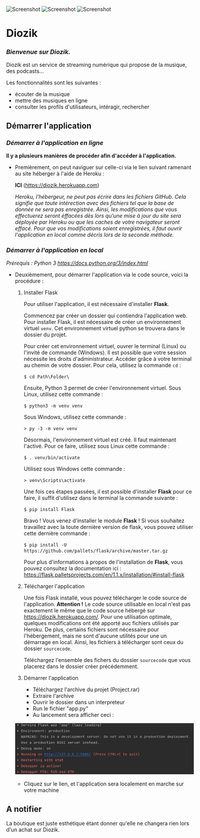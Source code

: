 ![Screenshot](image-readme/yellow_icon.ico) ![Screenshot](image-readme/white_icon.ico) ![Screenshot](image-readme/blue_icon.ico)
# Diozik

### _Bienvenue sur Diozik._
Diozik est un service de streaming numérique qui propose de la musique, des podcasts...

Les fonctionnalités sont les suivantes :
- écouter de la musique
- mettre des musiques en ligne
- consulter les profils d'utilisateurs, intéragir, rechercher

## Démarrer l'application

### _Démarrer à l'application en ligne_

**Il y a plusieurs manières de procéder afin d'accéder à l'application.**

- Premièrement, on peut naviguer sur celle-ci via le lien suivant ramenant au site héberger à l'aide de Heroku :

    **ICI** (https://diozik.herokuapp.com)
    
    _Heroku, l'hébergeur, ne peut pas écrire dans les fichiers GitHub. Cela signifie que toute intérection avec des fichiers tel que la base de donnée ne sera pas enregistrée. Ainsi, les modifications que vous effectuerez seront éffacées dès lors qu'une mise à jour du site sera déployée par Heroku ou que les caches de votre navigateur seront effacé. Pour que vos modifications soient enregistrées, il faut ouvrir l'application en local comme décris lors de la seconde méthode._

### _Démarrer à l'application en local_

_Prérequis : Python 3 https://docs.python.org/3/index.html_

- Deuxièmement, pour démarrer l'application via le code source, voici la procédure :

   1. Installer Flask
      
      Pour utiliser l'application, il est nécessaire d'installer **Flask**.
      
      Commencez par créer un dossier qui contiendra l'application web.
      Pour installer Flask, il est nécessaire de créer un environnement virtuel `venv`. Cet environnement virtuel python se trouvera dans le dossier du projet.
      
      Pour créer cet environnement virtuel, ouvrer le terminal (Linux) ou l'invité de commande (Windows). Il est possible que votre session nécessite les droits d'administrateur. Accéder grâce à votre terminal au chemin de votre dossier. Pour cela, utilisez la commande `cd` :
      
      ```
      $ cd Path\Folder\
      ```
      
      Ensuite, Python 3 permet de créer l'environnement virtuel. Sous Linux, utilisez cette commande :
      ```
      $ python3 -m venv venv
      ```
      Sous Windows, utilisez cette commande :
      ```
      > py -3 -m venv venv
      ```
      
      Désormais, l'environnement virtuel est créé. Il faut maintenant l'activé. Pour ce faire, utilisez sous Linux cette commande :
      ```
      $ . venv/bin/activate
      ```
      Utilisez sous Windows cette commande :
      ```
      > venv\Scripts\activate
      ```
      Une fois ces étapes passées, il est possible d'installer **Flask** pour ce faire, il suffit d'utilisez dans le terminal la commande suivante :
      ```
      $ pip install Flask
      ```
      Bravo ! Vous venez d'installer le module **Flask** ! Si vous souhaitez travaillez avec la toute dernière version de flask, vous pouvez utiliser cette dernière commande :
      ```
      $ pip install -U https://github.com/pallets/flask/archive/master.tar.gz
      ```
      Pour plus d'informations à propos de l'installation de **Flask**, vous pouvez consultez la documentation ici : https://flask.palletsprojects.com/en/1.1.x/installation/#install-flask

   2. Télécharger l'application
      
      Une fois Flask installé, vous pouvez télécharger le code source de l'application. **Attention !** Le code source utilisable en local n'est pas exactement le même que le code source hébergé sur https://diozik.herokuapp.com/. Pour une utilisation optimale, quelques modifications ont été apporté auc fichiers utilisés par Heroku. De plus, certains fichiers sont nécessaire pour l'hébergement, mais ne sont d'aucune utilités pour une un démarrage en local. Ainsi, les fichiers à télécharger sont ceux du dossier `sourcecode`.
      
      Téléchargez l'ensemble des fichers du dossier `sourcecode` que vous placerez dans le dossier créer précédemment.
      
   3. Démarrer l'application
      - Téléchargez l'archive du projet (Project.rar)
      - Extraire l'archive
      - Ouvrir le dossier dans un interpreteur
      - Run le fichier "app.py"
      - Au lancement sera afficher ceci :
  
  
   ![Screenshot](image-readme/launcher.jpg)
   - Cliquez sur le lien, et l'application sera localement en marche sur votre machine

## A notifier

La boutique est juste esthétique étant donner qu'elle ne changera rien lors d'un achat sur Diozik.
